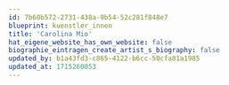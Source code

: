 ```yaml
---
id: 7b60b572-2731-438a-9b54-52c281f848e7
blueprint: kuenstler_innen
title: 'Carolina Mio'
hat_eigene_website_has_own_website: false
biographie_eintragen_create_artist_s_biography: false
updated_by: b1a43fd3-c865-4122-b6cc-50cfa81a1985
updated_at: 1715260053
---
```

